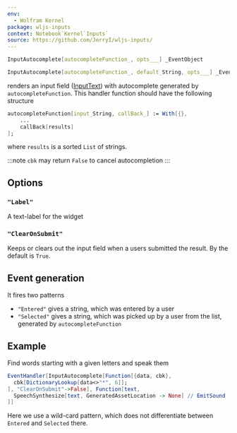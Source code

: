 ```yaml
---
env:
  - Wolfram Kernel
package: wljs-inputs
context: Notebook`Kernel`Inputs`
source: https://github.com/JerryI/wljs-inputs/
---
```

```mathematica
InputAutocomplete[autocompleteFunction_, opts___] _EventObject
```

```mathematica
InputAutocomplete[autocompleteFunction_, default_String, opts___] _EventObject
```

renders an input field ([InputText](frontend/Reference/GUI/InputText.md)) with autocomplete generated by `autocompleteFunction`. This handler function should have the following structure

```mathematica
autocompleteFunction[input_String, callBack_] := With[{},
	...
	callBack[results]
];
```

where `results` is a sorted `List` of strings.

:::note
`cbk` may return `False` to cancel autocompletion 
:::

## Options
### `"Label"`
A text-label for the widget

### `"ClearOnSubmit"`
Keeps or clears out the input field when a users submitted the result. By the default is `True`. 

## Event generation
It fires two patterns
- `"Entered"` gives a string, which was entered by a user
- `"Selected"` gives a string, which was picked up by a user from the list, generated by `autocompleteFunction`

## Example
Find words starting with a given letters and speak them

```mathematica
EventHandler[InputAutocomplete[Function[{data, cbk},
  cbk[DictionaryLookup[data<>"*", 6]];
], "ClearOnSubmit"->False], Function[text,
  SpeechSynthesize[text, GeneratedAssetLocation -> None] // EmitSound
]]
```

Here we use a wild-card pattern, which does not differentiate between `Entered` and `Selected` there.